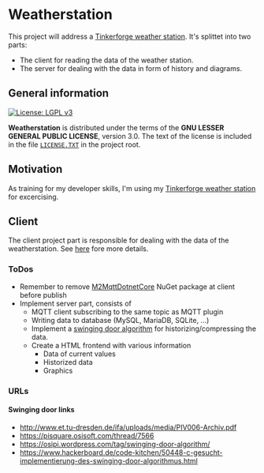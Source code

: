 # Weatherstation

This project will address a [Tinkerforge weather station][TFURL]. It's splittet into two parts:
  - The client for reading the data of the weather station.
  - The server for dealing with the data in form of history and diagrams.

## General information

[![License: LGPL v3](https://img.shields.io/badge/License-LGPL%20v3-blue.svg)](http://www.gnu.org/licenses/lgpl-3.0 "LGPL-3.0")

**Weatherstation** is distributed under the terms of the **GNU LESSER GENERAL PUBLIC LICENSE**, version 3.0. The text of the license is included in the file [<code>LICENSE.TXT</code>](https://github.com/ThirtySomething/Weatherstation/blob/master/LICENSE.TXT "LGPL-3.0") in the project root.

## Motivation

As training for my developer skills, I'm using my [Tinkerforge weather station][TFURL] for excercising.

## Client

The client project part is responsible for dealing with the data of the weatherstation. See [here](./Client/Readme.md) fore more details.

### ToDos

- Remember to remove [M2MqttDotnetCore][NGMQTT] NuGet package at client before publish
- Implement server part, consists of
  - MQTT client subscribing to the same topic as MQTT plugin
  - Writing data to database (MySQL, MariaDB, SQLite, ...)
  - Implement a [swinging door algorithm][SDoor] for historizing/compressing the data.
  - Create a HTML frontend with various information
    - Data of current values
    - Historized data
    - Graphics

### URLs

#### Swinging door links
- http://www.et.tu-dresden.de/ifa/uploads/media/PIV006-Archiv.pdf
- https://pisquare.osisoft.com/thread/7566
- https://osipi.wordpress.com/tag/swinging-door-algorithm/
- https://www.hackerboard.de/code-kitchen/50448-c-gesucht-implementierung-des-swinging-door-algorithmus.html

[SDoor]:https://support.industry.siemens.com/cs/document/109739594/komprimierung-von-prozesswertarchiven-mit-dem-swinging-door-algorithmus-in-pcs-7?dti=0&lc=de-WW
[TFURL]:https://www.tinkerforge.com/en/doc/Kits/WeatherStation/WeatherStation.html
[NGMQTT]:https://www.nuget.org/packages/M2MqttDotnetCore/